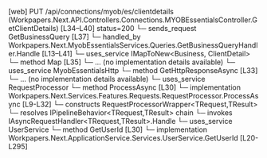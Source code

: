 [web] PUT /api/connections/myob/es/clientdetails  (Workpapers.Next.API.Controllers.Connections.MYOBEssentialsController.GetClientDetails)  [L34–L40] status=200
  └─ sends_request GetBusinessQuery [L37]
    └─ handled_by Workpapers.Next.MyobEssentialsServices.Queries.GetBusinessQueryHandler.Handle [L13–L41]
      └─ uses_service IMapToNew<Business, ClientDetail>
        └─ method Map [L35]
          └─ ... (no implementation details available)
      └─ uses_service MyobEssentialsHttp
        └─ method GetHttpResponseAsync [L33]
          └─ ... (no implementation details available)
      └─ uses_service RequestProcessor
        └─ method ProcessAsync [L30]
          └─ implementation Workpapers.Next.Services.Features.Requests.RequestProcessor.ProcessAsync [L9-L32]
            └─ constructs RequestProcessorWrapper<TRequest,TResult>
            └─ resolves IPipelineBehavior<TRequest,TResult> chain
            └─ invokes IAsyncRequestHandler<TRequest,TResult>.Handle
      └─ uses_service UserService
        └─ method GetUserId [L30]
          └─ implementation Workpapers.Next.ApplicationService.Services.UserService.GetUserId [L20-L295]


